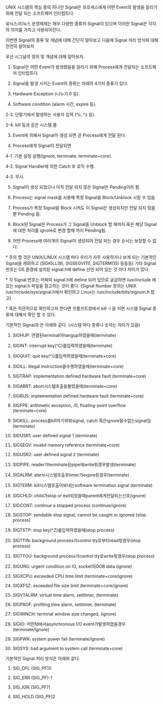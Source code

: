 UNIX 시스템의 핵심 중의 하나인 Signal은 프로세스에게 어떤 Event의 발생을 알리기 위해 전달 되는 소프트웨어 인터럽트다.

유닉스/리눅스 운영체제는 매우 다양한 종류의 Signal이 있으며 이러한 Signal은 각각의 의미를 가지고 사용되어진다.



이번엔 Signal의 종류 및 개념에 대해 간단히 알아보고 다음에 Signal 처리 방식에 대해 천천히 알아보자



우선 시그널의 정의 및 개념에 대해 알아보자.

1. Signal은 어떤 Event가 발생했음을 알리기 위해 Process에게 전달되는 소프트웨어 인터럽트다.

2. Signal을 발생 시키는 Event의 종류는 아래의 4가지 종류가 있다.  
  2. Hardware Exception \(나누기 0 등\).
  3. Software condition \(alarm 시간, expire 등\).

2-3. 단말기에서 발생하는 사용자 입력 \(^c, ^z 등\).

2-4. kill 등과 같은 시스템 콜.

3. Event에 의해서 Signal이 생성 되면 곧 Process에게 전달 된다.

4. Process에게 Signal이 전달되면

4-1. 기본 설정 실행\(ignore, terminate, terminate+core\).

4-2. Signal Handler에 의한 Catch 후 로직 수행.

4-3. 무시.

5. Signal이 생성 되었으나 아직 전달 되지 않은 Signal은 Pending이라 함.

6. Process는 signal mask를 사용해 특정 Signal을 Block/Unblock 시킬 수 있음.

7. Process가 특정 Signal을 Block 시켜도 이 Signal은 생성되지만 전달 되지 않을뿐 Pending 됨.

8. Block된 Signal은 Process가 그 Signal을 Unblock 할 때까지 혹은 해당 Signal에 대한 처리를 ignore로 변경 할때 까지 Pending됨.

9. 어떤 Process에 여러개의 Signal이 생성되어 전달 되는 경우 순서는 보장할 수 없다.





\* 주의 할 것은 UNIX/LINUX 시스템 마다 우리가 자주 사용하거나 보게 되는 기본적인 Signal을 제외하고 \(SIGKILL\(9\), SIGSEGV\(11\), SIGTERM\(15\) 등등등\) 기타 Signal 번호는 OS 환경에 설치된 signal.h에 define 선언 되어 있는 것 마다 차이가 있다.

\* 각 Signal 번호는 어짜피 signal.h에 define 되어 있므로 궁금하면 /usr/include 에 있는 signal.h 파일을 참고하는 것이 좋다. \(Signal Number 정의는 UNIX /usr/include/sys/signal.h에서 확인하고 Linux는 /usr/include/bits/signum.h 참고\)

\* 혹은 직관적으로 확인하고자 한다면 프롬프트창에서 kill -l 을 치면 시스템 Signal 종류에 대해서 확인 할 수 있다.



기본적인 Signal과 은 아래와 같다. \(시스템 마다 종류나 숫자는 차이가 있음\)



1. SIGHUP: 연결된terminal이hangup하였을때\(terminate\)

2. SIGINT: interrupt key\(^C\)를입력하였을때\(terminate\)

3. SIGQUIT: quit key\(^\\)를입력하였을때\(terminate+core\)

4. SIGILL: illegal instruction을수행하였을때\(terminate+core\)

5. SIGTRAP: implementation defined hardware fault \(terminate+core\)

6. SIGABRT: abort시스템호출을불렀을때\(terminate+core\)

7. SIGBUS: implementation defined hardware fault \(terminate+core\)

8. SIGFPE: arithmetic exception, /0, floating-point overflow \(terminate+core\)

9. SIGKILL: process를kill하기위핚signal, catch 혹은ignore될수없는signal임\(terminate\)

10. SIGUSR1: user defined signal 1 \(terminate\)

11. SIGSEGV: invalid memory reference \(terminate+core\)

12. SIGUSR2: user defined signal 2 \(terminate\)

13. SIGPIPE: reader가terminate된pipe에write핚경우발생\(terminate\)

14. SIGALRM: alarm시스템호출후timer가expire된경우\(terminate\)

15. SIGTERM: kill시스템호출이보내는software termination signal \(terminate\)

16. SIGCHLD: child가stop or exit되었을때parent에게전달되는신호\(ignore\)

17. SIGCONT: continue a stopped process \(continue/ignore\)

18. SIGSTOP: sendable stop signal, cannot be caught or ignored \(stop process\)

19. SIGTSTP: stop key\(^Z\)를입력하였을때\(stop process\)

20. SIGTTIN: background process가control tty로부터read핛경우\(stop process\)

21. SIGTTOU: background process가control tty로write핛경우\(stop process\)

22. SIGURG: urgent condition on IO, socket의OOB data \(ignore\)

23. SIGXCPU: exceeded CPU time limit \(terminate+core/ignore\)

24. SIGXFSZ: exceeded file size limit \(terminate+core/ignore\)

25. SIGVTALRM: virtual time alarm, setitimer, \(terminate\)

26. SIGPROF: profiling time alarm, setitimer, \(terminate\)

27. SIGWINCH: terminal window size changed, \(ignore\)

28. SIGIO: 어떤fd에서asynchronous I/O event가발생하였을경우\(terminate/ignore\)

29. SIGPWR: system power fail \(terminate/ignore\)

30. SIGSYS: bad argument to system call \(terminate+core\)

기본적인 Signal 처리 방식은 아래와 같다.

1. SIG\_DFL \(SIG\_PF\)0

2. SIG\_ERR \(SIG\_PF\)-1

3. SIG\_IGN \(SIG\_PF\)1

4. SIG\_HOLD \(SIG\_PF\)2
